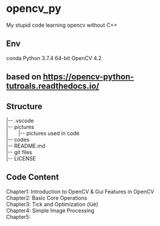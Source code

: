 # opencv_py

My stupid code learning opencv without C++

## Env

conda Python 3.7.4 64-bit
OpenCV 4.2

## based on https://opencv-python-tutroals.readthedocs.io/

## Structure

|-- .vscode  
|-- pictures  
|&emsp;&emsp;|-- pictures used in code  
|-- codes  
|-- README.md  
|-- git files  
|-- LICENSE  
 
## Code Content

Chapter1: Introduction to OpenCV & Gui Features in OpenCV  
Chapter2: Basic Core Operations  
Chapter3: Tick and Optimization (lüè)  
Chapter4: Simple Image Processing  
Chapter5:  

